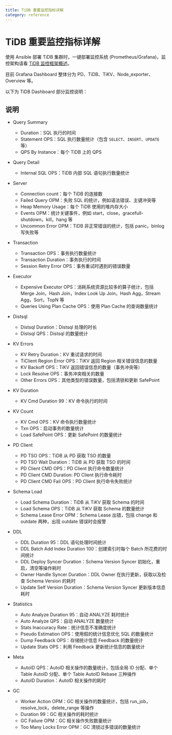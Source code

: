 ```yaml
---
title: TiDB 重要监控指标详解
category: reference
---
```


# TiDB 重要监控指标详解

使用 Ansible 部署 TiDB 集群时，一键部署监控系统 (Prometheus/Grafana)，监控架构请看 [TiDB 监控框架概述](/how-to/monitor/overview.md)。

目前 Grafana Dashboard 整体分为 PD、TiDB、TiKV、Node\_exporter、Overview 等。

以下为 TiDB Dashboard 部分监控说明：

## 说明

- Query Summary
  - Duration：SQL 执行的时间
  - Statement OPS：SQL 执行数量统计（包含 `SELECT`、`INSERT`、`UPDATE` 等）
  - QPS By Instance：每个 TiDB 上的 QPS

- Query Detail
  - Internal SQL OPS：TiDB 内部 SQL 语句执行数量统计

- Server
  - Connection count：每个 TiDB 的连接数
  - Failed Query OPM：失败 SQL 的统计，例如语法错误、主键冲突等
  - Heap Memory Usage：每个 TiDB 使用的堆内存大小
  - Events OPM：统计关键事件，例如 start，close，gracefull-shutdown，kill，hang 等
  - Uncommon Error OPM：TiDB 非正常错误的统计，包括 panic，binlog 写失败等

- Transaction
  - Transaction OPS：事务执行数量统计
  - Transaction Duration：事务执行的时间
  - Session Retry Error OPS：事务重试时遇到的错误数量

- Executor
  - Expensive Executor OPS：消耗系统资源比较多的算子统计，包括 Merge Join，Hash Join，Index Look Up Join，Hash Agg，Stream Agg，Sort，TopN 等
  - Queries Using Plan Cache OPS：使用 Plan Cache 的查询数量统计

- Distsql
  - Distsql Duration：Distsql 处理的时长
  - Distsql QPS：Distsql 的数量统计

- KV Errors
  - KV Retry Duration：KV 重试请求的时间
  - TiClient Region Error OPS：TiKV 返回 Region 相关错误信息的数量
  - KV Backoff OPS：TiKV 返回错误信息的数量（事务冲突等）
  - Lock Resolve OPS：事务冲突相关的数量
  - Other Errors OPS：其他类型的错误数量，包括清锁和更新 SafePoint

- KV Duration
  - KV Cmd Duration 99：KV 命令执行的时间

- KV Count
  - KV Cmd OPS：KV 命令执行数量统计
  - Txn OPS：启动事务的数量统计
  - Load SafePoint OPS：更新 SafePoint 的数量统计

- PD Client
  - PD TSO OPS：TiDB 从 PD 获取 TSO 的数量
  - PD TSO Wait Duration：TiDB 从 PD 获取 TSO 的时间
  - PD Client CMD OPS：PD Client 执行命令数量统计
  - PD Client CMD Duration: PD Client 执行命令耗时
  - PD Client CMD Fail OPS：PD Client 执行命令失败统计

- Schema Load
  - Load Schema Duration：TiDB 从 TiKV 获取 Schema 的时间
  - Load Schema OPS：TiDB 从 TiKV 获取 Schema 的数量统计
  - Schema Lease Error OPM：Schema Lease 出错，包括 change 和 outdate 两种，出现 outdate 错误时会报警

- DDL
  - DDL Duration 95：DDL 语句处理时间统计
  - DDL Batch Add Index Duration 100：创建索引时每个 Batch 所花费的时间统计
  - DDL Deploy Syncer Duration：Schema Version Syncer 初始化，重启，清空等操作耗时
  - Owner Handle Syncer Duration：DDL Owner 在执行更新，获取以及检查 Schema Version 的耗时
  - Update Self Version Duration：Schema Version Syncer 更新版本信息耗时

- Statistics
  - Auto Analyze Duration 95：自动 ANALYZE 耗时统计
  - Auto Analyze QPS：自动 ANALYZE 数量统计
  - Stats Inaccuracy Rate：统计信息不准确度统计
  - Pseudo Estimation OPS：使用假的统计信息优化 SQL 的数量统计
  - Dump Feedback OPS：存储统计信息 Feedback 的数量统计
  - Update Stats OPS：利用 Feedback 更新统计信息的数量统计

- Meta
  - AutoID QPS：AutoID 相关操作的数量统计，包括全局 ID 分配、单个 Table AutoID 分配、单个 Table AutoID Rebase 三种操作
  - AutoID Duration：AutoID 相关操作的耗时

- GC
  - Worker Action OPM：GC 相关操作的数量统计，包括 run\_job，resolve\_lock，delete\_range 等操作
  - Duration 99：GC 相关操作的耗时统计
  - GC Failure OPM：GC 相关操作失败数量统计
  - Too Many Locks Error OPM：GC 清锁过多错误的数量统计
